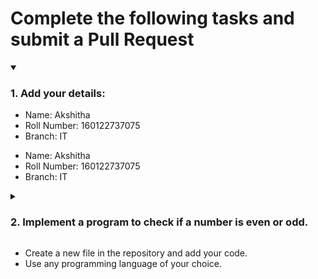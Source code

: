 # Complete the following tasks and submit a Pull Request
<details open>
<summary><h3>1. Add your details: </h3></summary>
<ul>
  <li> Name: Akshitha</li>
  <li> Roll Number: 160122737075</li>
  <li> Branch: IT</li>
</ul>
<ul>
  <li> Name: Akshitha</li>
  <li> Roll Number: 160122737075</li>
  <li> Branch: IT</li>
</ul>
</details>
<details>
<summary><h3> 2. Implement a program to check if a number is even or odd. </h3></summary>
<ul>
  <li> Create a new file in the repository and add your code. </li>
  <li> Use any programming language of your choice. </li>
</ul>
</details>
<ul>
  <li> Create a new file in the repository and add your code. </li>
  <li> Use any programming language of your choice. </li>
</ul>
